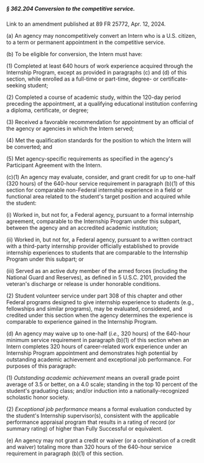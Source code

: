 ##### § 362.204 Conversion to the competitive service. #####

Link to an amendment published at 89 FR 25772, Apr. 12, 2024.

(a) An agency may noncompetitively convert an Intern who is a U.S. citizen, to a term or permanent appointment in the competitive service.

(b) To be eligible for conversion, the Intern must have:

(1) Completed at least 640 hours of work experience acquired through the Internship Program, except as provided in paragraphs (c) and (d) of this section, while enrolled as a full-time or part-time, degree- or certificate-seeking student;

(2) Completed a course of academic study, within the 120-day period preceding the appointment, at a qualifying educational institution conferring a diploma, certificate, or degree;

(3) Received a favorable recommendation for appointment by an official of the agency or agencies in which the Intern served;

(4) Met the qualification standards for the position to which the Intern will be converted; and

(5) Met agency-specific requirements as specified in the agency's Participant Agreement with the Intern.

(c)(1) An agency may evaluate, consider, and grant credit for up to one-half (320 hours) of the 640-hour service requirement in paragraph (b)(1) of this section for comparable non-Federal internship experience in a field or functional area related to the student's target position and acquired while the student:

(i) Worked in, but not for, a Federal agency, pursuant to a formal internship agreement, comparable to the Internship Program under this subpart, between the agency and an accredited academic institution;

(ii) Worked in, but not for, a Federal agency, pursuant to a written contract with a third-party internship provider officially established to provide internship experiences to students that are comparable to the Internship Program under this subpart; or

(iii) Served as an active duty member of the armed forces (including the National Guard and Reserves), as defined in 5 U.S.C. 2101, provided the veteran's discharge or release is under honorable conditions.

(2) Student volunteer service under part 308 of this chapter and other Federal programs designed to give internship experience to students (e.g., fellowships and similar programs), may be evaluated, considered, and credited under this section when the agency determines the experience is comparable to experience gained in the Internship Program.

(d) An agency may waive up to one-half (*i.e.,* 320 hours) of the 640-hour minimum service requirement in paragraph (b)(1) of this section when an Intern completes 320 hours of career-related work experience under an Internship Program appointment and demonstrates high potential by outstanding academic achievement and exceptional job performance. For purposes of this paragraph:

(1) *Outstanding academic achievement* means an overall grade point average of 3.5 or better, on a 4.0 scale; standing in the top 10 percent of the student's graduating class; and/or induction into a nationally-recognized scholastic honor society.

(2) *Exceptional job performance* means a formal evaluation conducted by the student's Internship supervisor(s), consistent with the applicable performance appraisal program that results in a rating of record (or summary rating) of higher than Fully Successful or equivalent.

(e) An agency may not grant a credit or waiver (or a combination of a credit and waiver) totaling more than 320 hours of the 640-hour service requirement in paragraph (b)(1) of this section.